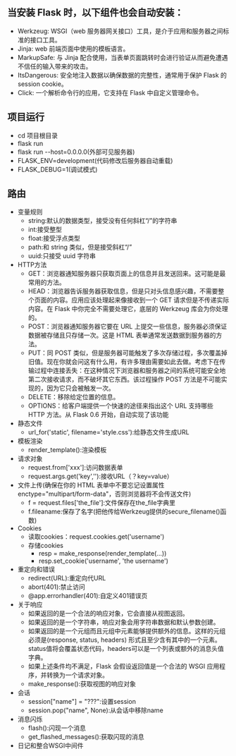 ## 当安装 Flask 时，以下组件也会自动安装：

- Werkzeug: WSGI（web 服务器网关接口）工具，是介于应用和服务器之间标准的接口工具。
- Jinja: web 前端页面中使用的模板语言。
- MarkupSafe: 与 Jinja 配合使用，当表单页面跳转时会进行验证从而避免遭遇不信任的输入带来的攻击。
- ItsDangerous: 安全地注入数据以确保数据的完整性，通常用于保护 Flask 的 session cookie。
- Click: 一个解析命令行的应用，它支持在 Flask 中自定义管理命令。
## 项目运行
- cd 项目根目录
- flask run
- flask run --host=0.0.0.0(外部可见服务器)
- FLASK_ENV=development(代码修改后服务器自动重载)
- FLASK_DEBUG=1(调试模式)
## 路由
- 变量规则
    - string:默认的数据类型，接受没有任何斜杠“/”的字符串
    - int:接受整型
    - float:接受浮点类型
    - path:和 string 类似，但是接受斜杠“/”
    - uuid:只接受 uuid 字符串
- HTTP方法
    - GET：浏览器通知服务器只获取页面上的信息并且发送回来。这可能是最常用的方法。
    - HEAD：浏览器告诉服务器获取信息，但是只对头信息感兴趣，不需要整个页面的内容。应用应该处理起来像接收到一个 GET 请求但是不传递实际内容。在 Flask 中你完全不需要处理它，底层的 Werkzeug 库会为你处理的。
    - POST：浏览器通知服务器它要在 URL 上提交一些信息，服务器必须保证数据被存储且只存储一次。这是 HTML 表单通常发送数据到服务器的方法。
    - PUT：同 POST 类似，但是服务器可能触发了多次存储过程，多次覆盖掉旧值。现在你就会问这有什么用，有许多理由需要如此去做。考虑下在传输过程中连接丢失：在这种情况下浏览器和服务器之间的系统可能安全地第二次接收请求，而不破坏其它东西。该过程操作 POST 方法是不可能实现的，因为它只会被触发一次。
    - DELETE：移除给定位置的信息。
    - OPTIONS：给客户端提供一个快速的途径来指出这个 URL 支持哪些 HTTP 方法。从 Flask 0.6 开始，自动实现了该功能
- 静态文件
    - url_for('static', filename='style.css'):给静态文件生成URL
- 模板渲染
    - render_template():渲染模板
- 请求对象
    - request.from['xxx']:访问数据表单
    - request.args.get('key',''):接收URL（？key=value）
- 文件上传(确保在你的 HTML 表单中不要忘记设置属性enctype="multipart/form-data"，否则浏览器将不会传送文件)
    - f = request.files['the_file']:文件保存在the_file字典里
    - f.fileaname:保存了名字(把他传给Werkzeug提供的secure_filename()函数)
- Cookies
    - 读取cookies：request.cookies.get('username')    
    - 存储cookies
        - resp = make_response(render_template(...)) 
        - resp.set_cookie('username', 'the username')
- 重定向和错误
    - redirect(URL):重定向代URL
    - abort(401):禁止访问
    - @app.errorhandler(401):自定义401错误页      
- 关于响应 
    - 如果返回的是一个合法的响应对象，它会直接从视图返回。
    - 如果返回的是一个字符串，响应对象会用字符串数据和默认参数创建。
    - 如果返回的是一个元组而且元组中元素能够提供额外的信息。这样的元组必须是(response, status, headers) 形式且至少含有其中的一个元素。status值将会覆盖状态代码，headers可以是一个列表或额外的消息头值字典。
    - 如果上述条件均不满足，Flask 会假设返回值是一个合法的 WSGI 应用程序，并转换为一个请求对象。
    - make_response():获取视图的响应对象
- 会话
    - session["name"] = "???":设置session
    - session.pop("name", None):从会话中移除name
- 消息闪烁
    - flash():闪现一个消息
    - get_flashed_messages():获取闪现的消息
- 日记和整合WSGI中间件
    
    